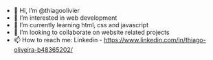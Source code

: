 - 👋 Hi, I’m @thiagoolivier
- 👀 I’m interested in web development
- 🌱 I’m currently learning html, css and javascript
- 💞️ I’m looking to collaborate on website related projects
- 📫 How to reach me: Linkedin - https://www.linkedin.com/in/thiago-oliveira-b48365202/
